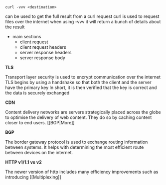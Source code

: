 ```shell
curl -vvv <destination>
```
can be used to get the full result from a curl request
curl is used to request files over the internet
when using -vvv it will return a bunch of details about the result
- main sections
	- client request
	- client request headers
	- server response headers
	- server response body

**TLS**

Transport layer security is used to encrypt communication over the internet
TLS begins by using a handshake so that both the client and the server have the primary key
In short, it is then verified that the key is correct and the data is securely exchanged

**CDN**

Content delivery networks are servers strategically placed across the globe to optimise the delivery of web content. They do so by caching content closer to end users. [[BGP|More]]

**BGP**

The border gateway protocol is used to exchange routing information between systems. It helps with determining the most efficient route between devices on the internet.

**HTTP v1/1.1 vs v2**

The newer version of http includes many efficiency improvements such as introducing [[Multiplexing]]




